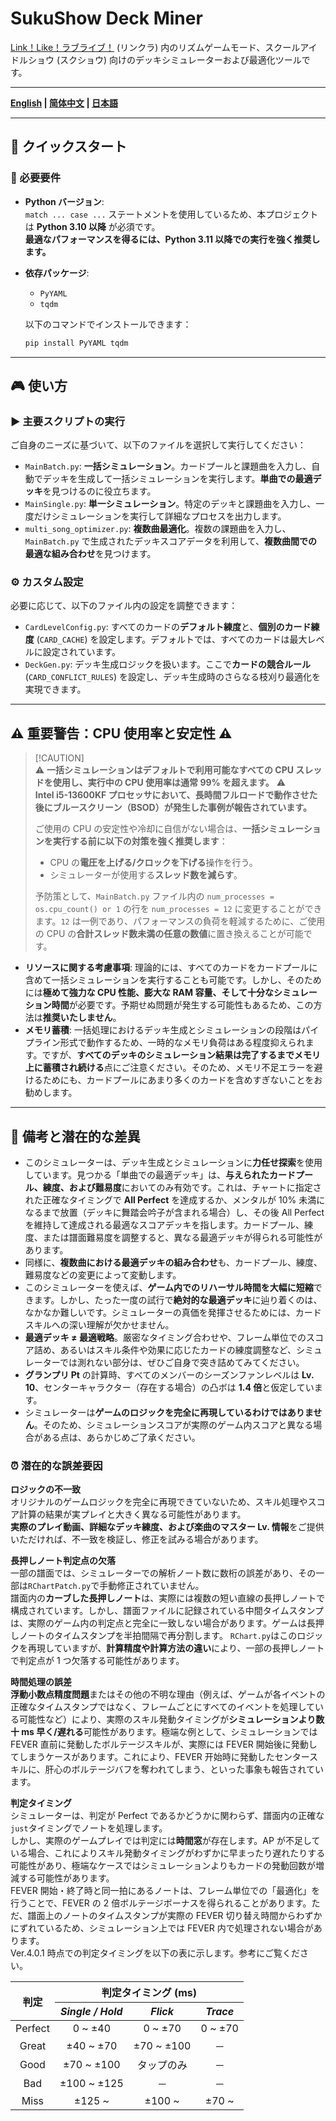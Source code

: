 # SukuShow Deck Miner

[
Link！Like！ラブライブ！](https://www.lovelive-anime.jp/hasunosora/system/) (リンクラ) 内のリズムゲームモード、スクールアイドルショウ (スクショウ) 向けのデッキシミュレーターおよび最適化ツールです。

---

**[English](README.md) | [简体中文](README_zh-cn.md) | [日本語](README_ja-jp.md)**

---

## 🚀 クイックスタート

### 🛞 必要要件

- **Python バージョン**:  
  `match ... case ...` ステートメントを使用しているため、本プロジェクトは **Python 3.10 以降** が必須です。  
  **最適なパフォーマンスを得るには、Python 3.11 以降での実行を強く推奨します。**

- **依存パッケージ**:  

  - `PyYAML`
  - `tqdm`

  以下のコマンドでインストールできます：

  ```bash
  pip install PyYAML tqdm
  ```

---

## 🎮 使い方

### ▶ 主要スクリプトの実行

ご自身のニーズに基づいて、以下のファイルを選択して実行してください：

- `MainBatch.py`: **一括シミュレーション**。カードプールと課題曲を入力し、自動でデッキを生成して一括シミュレーションを実行します。**単曲での最適デッキ**を見つけるのに役立ちます。
- `MainSingle.py`: **単一シミュレーション**。特定のデッキと課題曲を入力し、一度だけシミュレーションを実行して詳細なプロセスを出力します。
- `multi_song_optimizer.py`: **複数曲最適化**。複数の課題曲を入力し、`MainBatch.py` で生成されたデッキスコアデータを利用して、**複数曲間での最適な組み合わせ**を見つけます。

### ⚙ カスタム設定

必要に応じて、以下のファイル内の設定を調整できます：

- `CardLevelConfig.py`: すべてのカードの**デフォルト練度**と、**個別のカード練度** (`CARD_CACHE`) を設定します。デフォルトでは、すべてのカードは最大レベルに設定されています。
- `DeckGen.py`: デッキ生成ロジックを扱います。ここで**カードの競合ルール** (`CARD_CONFLICT_RULES`) を設定し、デッキ生成時のさらなる枝刈り最適化を実現できます。

---

## ⚠️ **重要警告：CPU 使用率と安定性** ⚠️

> [\!CAUTION]  
> ⚠ **一括シミュレーションはデフォルトで利用可能なすべての CPU スレッドを使用し、実行中の CPU 使用率は通常 99% を超えます。** ⚠  
> **Intel i5-13600KF プロセッサにおいて、長時間フルロードで動作させた後にブルースクリーン（BSOD）が発生した事例が報告されています。**
>
> ご使用の CPU の安定性や冷却に自信がない場合は、**一括シミュレーションを実行する前に以下の対策を強く推奨します**：
>
> - CPU の**電圧を上げる/クロックを下げる**操作を行う。  
> - シミュレーターが使用する**スレッド数を減らす**。 
>
> 予防策として、`MainBatch.py` ファイル内の `num_processes = os.cpu_count() or 1` の行を `num_processes = 12` に変更することができます。`12` は一例であり、パフォーマンスの負荷を軽減するために、ご使用の CPU の**合計スレッド数未満の任意の数値**に置き換えることが可能です。

- **リソースに関する考慮事項**: 理論的には、すべてのカードをカードプールに含めて一括シミュレーションを実行することも可能です。しかし、そのためには**極めて強力な CPU 性能、膨大な RAM 容量、そして十分なシミュレーション時間**が必要です。予期せぬ問題が発生する可能性もあるため、この方法は**推奨いたしません**。
- **メモリ蓄積**: 一括処理におけるデッキ生成とシミュレーションの段階はパイプライン形式で動作するため、一時的なメモリ負荷はある程度抑えられます。ですが、**すべてのデッキのシミュレーション結果は完了するまでメモリ上に蓄積され続ける**点にご注意ください。そのため、メモリ不足エラーを避けるためにも、カードプールにあまり多くのカードを含めすぎないことをお勧めします。

---

## 📝 備考と潜在的な差異

- このシミュレーターは、デッキ生成とシミュレーションに**力任せ探索**を使用しています。見つかる「単曲での最適デッキ」は、**与えられたカードプール、練度、および難易度**においてのみ有効です。これは、チャートに指定された正確なタイミングで **All Perfect** を達成するか、メンタルが 10% 未満になるまで放置（デッキに舞踏会吟子が含まれる場合）し、その後 All Perfect を維持して達成される最適なスコアデッキを指します。カードプール、練度、または譜面難易度を調整すると、異なる最適デッキが得られる可能性があります。
- 同様に、**複数曲における最適デッキの組み合わせ**も、カードプール、練度、難易度などの変更によって変動します。
- このシミュレーターを使えば、**ゲーム内でのリハーサル時間を大幅に短縮**できます。しかし、たった一度の試行で**絶対的な最適デッキ**に辿り着くのは、なかなか難しいです。シミュレーターの真価を発揮させるためには、カードスキルへの深い理解が欠かせません。
- **最適デッキ ≠ 最適戦略**。厳密なタイミング合わせや、フレーム単位でのスコア詰め、あるいはスキル条件や効果に応じたカードの練度調整など、シミュレーターでは測れない部分は、ぜひご自身で突き詰めてみてください。
- **グランプリ Pt** の計算時、すべてのメンバーのシーズンファンレベルは **Lv. 10**、センターキャラクター（存在する場合）の凸ボは **1.4 倍**と仮定しています。
- シミュレーターは**ゲームのロジックを完全に再現しているわけではありません**。そのため、シミュレーションスコアが実際のゲーム内スコアと異なる場合がある点は、あらかじめご了承ください。

### ⏰ 潜在的な誤差要因

**ロジックの不一致**  
オリジナルのゲームロジックを完全に再現できていないため、スキル処理やスコア計算の結果が実プレイと大きく異なる可能性があります。  
**実際のプレイ動画、詳細なデッキ練度、および楽曲のマスター Lv. 情報**をご提供いただければ、不一致を検証し、修正を試みる場合があります。

**長押しノート判定点の欠落**  
一部の譜面では、シミュレーターでの解析ノート数に数桁の誤差があり、その一部は`RChartPatch.py`で手動修正されていません。  
譜面内の**カーブした長押しノート**は、実際には複数の短い直線の長押しノートで構成されています。しかし、譜面ファイルに記録されている中間タイムスタンプは、実際のゲーム内の判定点と完全に一致しない場合があります。ゲームは長押しノートのタイムスタンプを半拍間隔で再分割します。
`RChart.py`はこのロジックを再現していますが、**計算精度や計算方法の違い**により、一部の長押しノートで判定点が 1 つ欠落する可能性があります。

**時間処理の誤差**  
**浮動小数点精度問題**またはその他の不明な理由（例えば、ゲームが各イベントの正確なタイムスタンプではなく、フレームごとにすべてのイベントを処理している可能性など）により、実際のスキル発動タイミングが**シミュレーションより数十 ms 早く/遅れる**可能性があります。極端な例として、シミュレーションでは FEVER 直前に発動したボルテージスキルが、実際には FEVER 開始後に発動してしまうケースがあります。これにより、FEVER 开始時に発動したセンタースキルに、肝心のボルテージバフを奪われてしまう、といった事象も報告されています。

**判定タイミング**  
シミュレーターは、判定が Perfect であるかどうかに関わらず、譜面内の正確な`just`タイミングでノートを処理します。  
しかし、実際のゲームプレイでは判定には**時間窓**が存在します。AP が不足している場合、これによりスキル発動タイミングがわずかに早まったり遅れたりする可能性があり、極端なケースではシミュレーションよりもカードの発動回数が増減する可能性があります。  
FEVER 開始・終了時と同一拍にあるノートは、フレーム単位での「最適化」を行うことで、FEVER の 2 倍ボルテージボーナスを得られることがあります。ただ、譜面上のノートのタイムスタンプが実際の FEVER 切り替え時間からわずかにずれているため、シミュレーション上では FEVER 内で処理されない場合があります。  
Ver.4.0.1 時点での判定タイミングを以下の表に示します。参考にご覧ください。

<table>
  <thead>
    <tr>
      <th rowspan="2"><b>判定</b></th>
      <th colspan="3"><b>判定タイミング (ms)</b></th>
    </tr>
    <tr>
      <th><i>Single / Hold</i></th>
      <th><i>Flick</i></th>
      <th><i>Trace</i></th>
    </tr>
  </thead>
  <tbody align="center">
    <tr>
      <td>Perfect</td>
      <td>0 ~ ±40</td>
      <td>0 ~ ±70</td>
      <td>0 ~ ±70</td>
    </tr>
    <tr>
      <td>Great</td>
      <td>±40 ~ ±70</td>
      <td>±70 ~ ±100</td>
      <td>－</td>
    </tr>
    <tr>
      <td>Good</td>
      <td>±70 ~ ±100</td>
      <td>タップのみ</td>
      <td>－</td>
    </tr>
    <tr>
      <td>Bad</td>
      <td>±100 ~ ±125</td>
      <td>－</td>
      <td>－</td>
    </tr>
    <tr>
      <td>Miss</td>
      <td>±125 ~</td>
      <td>±100 ~</td>
      <td>±70 ~</td>
    </tr>
  </tbody>
</table>
